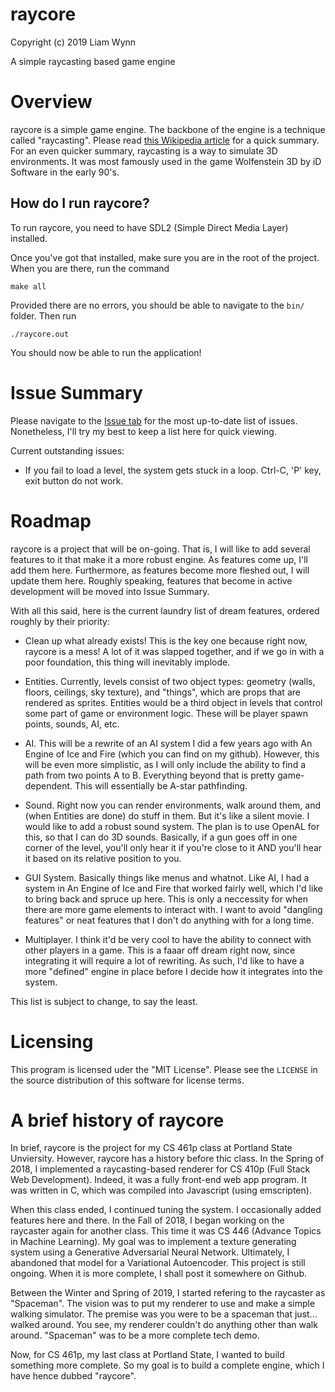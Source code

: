 # raycore
Copyright (c) 2019 Liam Wynn

A simple raycasting based game engine

# Overview
raycore is a simple game engine. The backbone of the engine is a technique
called "raycasting". Please read [this Wikipedia article](https://en.wikipedia.org/wiki/Ray_casting)
for a quick summary. For an even quicker summary, raycasting is a way
to simulate 3D environments. It was most famously used in the game
Wolfenstein 3D by iD Software in the early 90's.

## How do I run raycore?
To run raycore, you need to have SDL2 (Simple Direct Media Layer) installed.

Once you've got that installed, make sure you are in the root of the project.
When you are there, run the command

```make all```

Provided there are no errors, you should be able to navigate to the `bin/` folder.
Then run

```./raycore.out```

You should now be able to run the application!

# Issue Summary
Please navigate to the [Issue tab](https://github.com/wynnliam/raycore/issues) for the
most up-to-date list of issues. Nonetheless, I'll try my best to keep a list here for
quick viewing.

Current outstanding issues:
- If you fail to load a level, the system gets stuck in a loop. Ctrl-C, 'P' key, exit button
do not work.

# Roadmap
raycore is a project that will be on-going. That is, I will like to add several features to
it that make it a more robust engine. As features come up, I'll add them here. Furthermore, as
features become more fleshed out, I will update them here. Roughly speaking, features that
become in active development will be moved into Issue Summary.

With all this said, here is the current laundry list of dream features, ordered roughly
by their priority:

* Clean up what already exists! This is the key one because right now, raycore is a mess! A lot of it
was slapped together, and if we go in with a poor foundation, this thing will inevitably implode.

* Entities. Currently, levels consist of two object types: geometry (walls, floors, ceilings, sky texture),
and "things", which are props that are rendered as sprites. Entities would be a third object in levels that
control some part of game or environment logic. These will be player spawn points, sounds, AI, etc.

* AI. This will be a rewrite of an AI system I did a few years ago with An Engine of Ice and Fire (which you
can find on my github). However, this will be even more simplistic, as I will only include the ability to find
a path from two points A to B. Everything beyond that is pretty game-dependent. This will essentially be A-star
pathfinding.

* Sound. Right now you can render environments, walk around them, and (when Entities are done) do stuff in them.
But it's like a silent movie. I would like to add a robust sound system. The plan is to use OpenAL for this,
so that I can do 3D sounds. Basically, if a gun goes off in one corner of the level, you'll only hear it
if you're close to it AND you'll hear it based on its relative position to you.

* GUI System. Basically things like menus and whatnot. Like AI, I had a system in An Engine of Ice and Fire
that worked fairly well, which I'd like to bring back and spruce up here. This is only a neccessity for when
there are more game elements to interact with. I want to avoid "dangling features" or neat features that I
don't do anything with for a long time.

* Multiplayer. I think it'd be very cool to have the ability to connect with other players in a game. This
is a faaar off dream right now, since integrating it will require a lot of rewriting. As such, I'd like to
have a more "defined" engine in place before I decide how it integrates into the system.

This list is subject to change, to say the least.

# Licensing
This program is licensed uder the "MIT License". Please see the `LICENSE` in the source distribution
of this software for license terms.

# A brief history of raycore
In brief, raycore is the project for my CS 461p class at Portland State Unviersity.
However, raycore has a history before thic class. In the Spring of 2018, I implemented
a raycasting-based renderer for CS 410p (Full Stack Web Development). Indeed, it
was a fully front-end web app program. It was written in C, which was compiled into
Javascript (using emscripten).

When this class ended, I continued tuning the system. I occasionally added features here
and there. In the Fall of 2018, I began working on the raycaster again for another class.
This time it was CS 446 (Advance Topics in Machine Learning). My goal was to implement a
texture generating system using a Generative Adversarial Neural Network. Ultimately, I
abandoned that model for a Variational Autoencoder. This project is still ongoing. When it
is more complete, I shall post it somewhere on Github.

Between the Winter and Spring of 2019, I started refering to the raycaster as "Spaceman".
The vision was to put my renderer to use and make a simple walking simulator. The premise
was you were to be a spaceman that just... walked around. You see, my renderer couldn't
do anything other than walk around. "Spaceman" was to be a more complete tech demo.

Now, for CS 461p, my last class at Portland State, I wanted to build something more complete.
So my goal is to build a complete engine, which I have hence dubbed "raycore".
